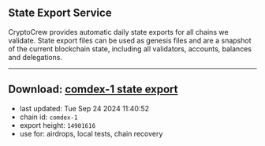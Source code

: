 ## State Export Service
CryptoCrew provides automatic daily state exports for all chains we validate. State export files can be used as genesis files and are a snapshot of the current blockchain state, including all validators, accounts, balances and delegations.

---
**Download: [comdex-1 state export](https://dl-eu2.ccvalidators.com/SERVICE/comdex/comdex-1_export_14901616.json)**
---

- last updated: Tue Sep 24 2024 11:40:52
- chain id: `comdex-1`
- export height: `14901616`
- use for: airdrops, local tests, chain recovery
